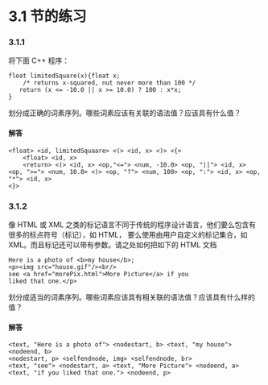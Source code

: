 # 3.1 节的练习

### 3.1.1

将下面 C++ 程序：

    float limitedSquare(x){float x;
        /* returns x-squared, nut never more than 100 */
       return (x <= -10.0 || x >= 10.0) ? 100 : x*x;
    }

划分成正确的词素序列。哪些词素应该有关联的语法值？应该具有什么值？

#### 解答

    <float> <id, limitedSquaare> <(> <id, x> <)> <{>
        <float> <id, x>
        <return> <(> <id, x> <op,"<="> <num, -10.0> <op, "||"> <id, x> <op, ">="> <num, 10.0> <)> <op, "?"> <num, 100> <op, ":"> <id, x> <op, "*"> <id, x>
    <}>

### 3.1.2

像 HTML 或 XML 之类的标记语言不同于传统的程序设计语言，他们要么包含有很多的标点符号（标记），如 HTML， 要么使用由用户自定义的标记集合，如 XML。而且标记还可以带有参数。请之处如何把如下的 HTML 文档

    Here is a photo of <b>my house</b>;
    <p><img src="house.gif"/><br/>
    see <a href="morePix.html">More Picture</a> if you
    liked that one.</p>

划分成适当的词素序列。哪些词素应该具有相关联的语法值？应该具有什么样的值？

#### 解答
    
    <text, "Here is a photo of"> <nodestart, b> <text, "my house"> <nodeend, b>
    <nodestart, p> <selfendnode, img> <selfendnode, br>
    <text, "see"> <nodestart, a> <text, "More Picture"> <nodeend, a>
    <text, "if you liked that one."> <nodeend, p>
